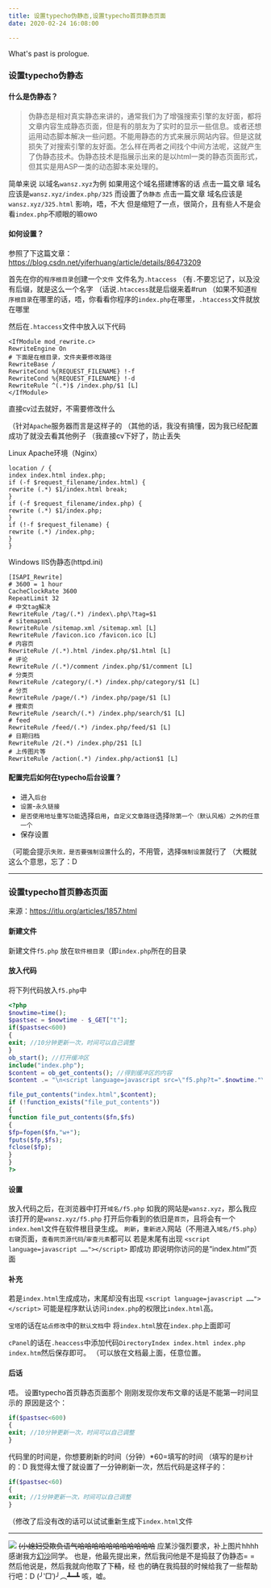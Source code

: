 ```yaml
---
title: 设置typecho伪静态,设置typecho首页静态页面
date: 2020-02-24 16:08:00

---
```

What's past is prologue.

<!--more-->

### 设置typecho伪静态

#### 什么是伪静态？
> 伪静态是相对真实静态来讲的，通常我们为了增强搜索引擎的友好面，都将文章内容生成静态页面，但是有的朋友为了实时的显示一些信息。或者还想运用动态脚本解决一些问题。不能用静态的方式来展示网站内容。但是这就损失了对搜索引擎的友好面。怎么样在两者之间找个中间方法呢，这就产生了伪静态技术。伪静态技术是指展示出来的是以html一类的静态页面形式，但其实是用ASP一类的动态脚本来处理的。

简单来说
以域名`wansz.xyz`为例
如果用这个域名搭建博客的话
点击一篇文章
域名应该是`wansz.xyz/index.php/325`
而设置了`伪静态`
点击一篇文章
域名应该是`wansz.xyz/325.html`
影响，唔，不大
但是缩短了一点，很简介，且有些人不是会看`index.php`不顺眼的嘛owo

#### 如何设置？
参照了下这篇文章：https://blog.csdn.net/yiferhuang/article/details/86473209

首先在你的`程序根目录`创建一个`文件`
文件名为`.htaccess`
（有`.`不要忘记了，以及没有后缀，就是这么一个名字
（话说`.htaccess`就是后缀来着#run
（如果不知道`程序根目录`在哪里的话，唔，你看看你程序的`index.php`在哪里，`.htaccess`文件就放在哪里

然后在`.htaccess`文件中放入以下代码
```
<IfModule mod_rewrite.c>
RewriteEngine On
# 下面是在根目录，文件夹要修改路径
RewriteBase /
RewriteCond %{REQUEST_FILENAME} !-f
RewriteCond %{REQUEST_FILENAME} !-d
RewriteRule ^(.*)$ /index.php/$1 [L]
</IfModule>
```
直接cv过去就好，不需要修改什么

（针对`Apache`服务器而言是这样子的
（其他的话，我没有搞懂，因为我已经配置成功了就没去看其他例子
（我直接cv下好了，防止丢失

Linux Apache环境（Nginx）
```
location / {
index index.html index.php;
if (-f $request_filename/index.html) {
rewrite (.*) $1/index.html break;
}
if (-f $request_filename/index.php) {
rewrite (.*) $1/index.php;
}
if (!-f $request_filename) {
rewrite (.*) /index.php;
}
}
```

Windows IIS伪静态(httpd.ini)
```
[ISAPI_Rewrite]
# 3600 = 1 hour
CacheClockRate 3600
RepeatLimit 32
# 中文tag解决
RewriteRule /tag/(.*) /index\.php\?tag=$1
# sitemapxml
RewriteRule /sitemap.xml /sitemap.xml [L]
RewriteRule /favicon.ico /favicon.ico [L]
# 内容页
RewriteRule /(.*).html /index.php/$1.html [L]
# 评论
RewriteRule /(.*)/comment /index.php/$1/comment [L]
# 分类页
RewriteRule /category/(.*) /index.php/category/$1 [L]
# 分页
RewriteRule /page/(.*) /index.php/page/$1 [L]
# 搜索页
RewriteRule /search/(.*) /index.php/search/$1 [L]
# feed
RewriteRule /feed/(.*) /index.php/feed/$1 [L]
# 日期归档
RewriteRule /2(.*) /index.php/2$1 [L]
# 上传图片等
RewriteRule /action(.*) /index.php/action$1 [L]
```

#### 配置完后如何在typecho后台设置？

 - 进入`后台`
 - `设置`-`永久链接`
 - `是否使用地址重写功能`选择`启用`，`自定义文章路径`选择`除第一个（默认风格）之外的任意一个`
 - 保存设置

（可能会提示`失败，是否要强制设置`什么的，不用管，选择`强制设置`就行了
（大概就这么个意思，忘了：D


----------

### 设置typecho首页静态页面

来源：https://itlu.org/articles/1857.html

#### 新建文件
新建文件`f5.php`
放在`软件根目录`（即`index.php`所在的目录

#### 放入代码
将下列代码放入`f5.php`中

```php
<?php
$nowtime=time();
$pastsec = $nowtime - $_GET["t"];
if($pastsec<600)
{
exit; //10分钟更新一次，时间可以自己调整
}
ob_start(); //打开缓冲区
include("index.php");
$content = ob_get_contents(); //得到缓冲区的内容
$content .= "\n<script language=javascript src=\"f5.php?t=".$nowtime."\"></script>"; //加上调用更新程序的代码

file_put_contents("index.html",$content);
if (!function_exists("file_put_contents"))
{
function file_put_contents($fn,$fs)
{
$fp=fopen($fn,"w+");
fputs($fp,$fs);
fclose($fp);  
}
}
?>
```

#### 设置
放入代码之后，在浏览器中打开`域名/f5.php`
如我的网站是`wansz.xyz`，那么我应该打开的是`wansz.xyz/f5.php`
打开后你看到的依旧是`首页`，且将会有一个`index.heml`文件在软件根目录生成。
`刷新`，`重新进入`网站（不用进入`域名/f5.php`）
`右键`页面，`查看网页源代码`/`审查元素`都可以
若是末尾有出现
`<script language=javascript ……"></script>`
即成功
即说明你访问的是“index.html”页面

#### 补充

若是`index.html`生成成功，末尾却没有出现
`<script language=javascript ……"></script>`
可能是程序默认访问`index.php`的权限比`index.html`高。

`宝塔`的话在`站点修改`中的`默认文档`中
将`index.html`放在`index.php`上面即可

`cPanel`的话在`.heaccess`中添加代码`DirectoryIndex index.html index.php index.htm`然后保存即可。
（可以放在文档最上面，任意位置。

#### 后话
唔。
设置typecho首页静态页面那个
刚刚发现你发布文章的话是不能第一时间显示的
原因是这个：
```php
if($pastsec<600)
{
exit; //10分钟更新一次，时间可以自己调整
}
```

代码里的时间是，你想要刷新的时间（分钟）*60=填写的时间
（填写的是`秒`计的：D
我觉得太慢了就设置了一分钟刷新一次，然后代码是这样子的：
```php
if($pastsec<60)
{
exit; //1分钟更新一次，时间可以自己调整
}
```

（修改了后没有改的话可以试试重新生成下`index.html`文件


----------
![](https://buyao.mobi/i/2020/02/25/nfrtz3.png)
~~(小媳妇受欺负语气哈哈哈哈哈哈哈哈哈哈哈~~
应某沙强烈要求，补上图片hhhh
感谢我方[幻沙][1]同学。
也是，他最先提出来，然后我问他是不是捣鼓了伪静态= =
然后他说是，然后我就向他取了下~~精~~，经
也的确在我捣鼓的时候给我了一些帮助
行吧：D
(╯‵□′)╯︵┻━┻
咳，嘘。

[1]: http://crash-logs.ml/